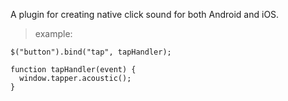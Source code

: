 A plugin for creating native click sound for both Android and iOS.

>example:

```
$("button").bind("tap", tapHandler);

function tapHandler(event) {
  window.tapper.acoustic();
}
```
